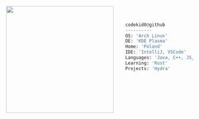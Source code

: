 <div style="display:block; text-align: left;">
  <img align="left" src="https://avatars.githubusercontent.com/u/65465165?s=290&v=4" border="0" style="width: 290px;">
</div>

```py
 
 
    codekid0@github
    ----------
    OS: 'Arch Linux'
    DE: 'KDE Plasma'
    Home: 'Poland'
    IDE: 'IntelliJ, VSCode'
    Languages: 'Java, C++, JS, TS'
    Learning: 'Rust'
    Projects: 'Hydra'
 
 
```

